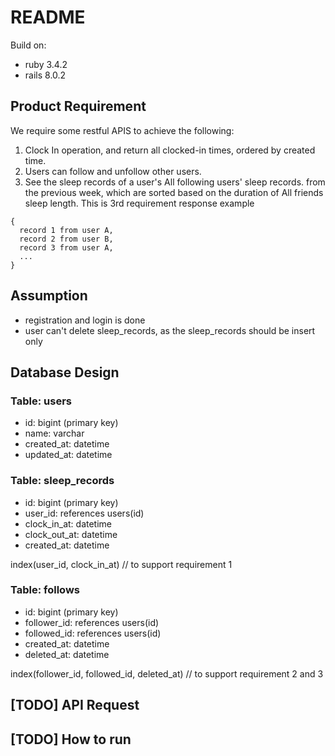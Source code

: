 # README

Build on:
- ruby 3.4.2
- rails 8.0.2

## Product Requirement
We require some restful APIS to achieve the following:
1. Clock In operation, and return all clocked-in times, ordered by
created time.
2. Users can follow and unfollow other users.
3. See the sleep records of a user's All following users' sleep
records. from the previous week, which are sorted based on the duration
of All friends sleep length.
This is 3rd requirement response example
```
{
  record 1 from user A,
  record 2 from user B,
  record 3 from user A,
  ...
}
```

## Assumption
* registration and login is done 
* user can't delete sleep_records, as the sleep_records should be insert only 

## Database Design 
### Table: users
* id: bigint (primary key)
* name: varchar
* created_at: datetime
* updated_at: datetime

### Table: sleep_records
* id: bigint (primary key)
* user_id: references users(id)
* clock_in_at: datetime
* clock_out_at: datetime
* created_at: datetime

index(user_id, clock_in_at)  // to support requirement 1

### Table: follows
* id: bigint (primary key)
* follower_id: references users(id)
* followed_id: references users(id)
* created_at: datetime
* deleted_at: datetime

index(follower_id, followed_id, deleted_at) // to support requirement 2 and 3


## [TODO] API Request
## [TODO] How to run 